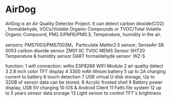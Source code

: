 # AirDog
AirDog is an Air Quality Detector Project.
It can detect carbon dioxide(CO2) , formaldehyde, VOCs/Volatile Organic Compounds or 
TVOC/Total Volatile Organic Compound, PM2.5/PM10/PM0.3, Temperature, humidity in the air.

sensors: 
PMS7003/PMS7003M，Particulate Matter2.5 sensor;
SenseAir S8 0053  carbon dioxide sensor
ZM01 IIC TVOC  MEMS Sensor
SHT20 Temperature & humidity sensor
DART formaldehyde sensor: WZ-S

function:
1 wifi connection: withs ESP8266 WIFI Module
2 air qualtiy detect
3 2.8 inch color TFT display
4 3300 mAh lithium battery
5 up to 2A charging current to battery
6 touch detection
7 USB virtual U disk storage, Up to 32GB of sensor data can be stored.
8 Acrylic frosted shell
9 Battery power display, USB 5V charging
10 iOS & Android Client 
11 Fatfs file system
12 up to 5 years sensor data srorage
13 Light sensor to control TFT's brightness

